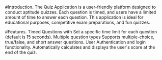 #Introduction.
The Quiz Application is a user-friendly platform designed to conduct aptitude quizzes. 
Each question is timed, and users have a limited amount of time to answer each question. 
This application is ideal for educational purposes, competitive exam preparations, and fun quizzes.

#Features.
Timed Questions with Set a specific time limit for each question (default is 15 seconds).
Multiple question types Supports multiple-choice, true/false, and short answer questions.
User Authentication and login functionality.
Automatically calculates and displays the user's score at the end of the quiz.
